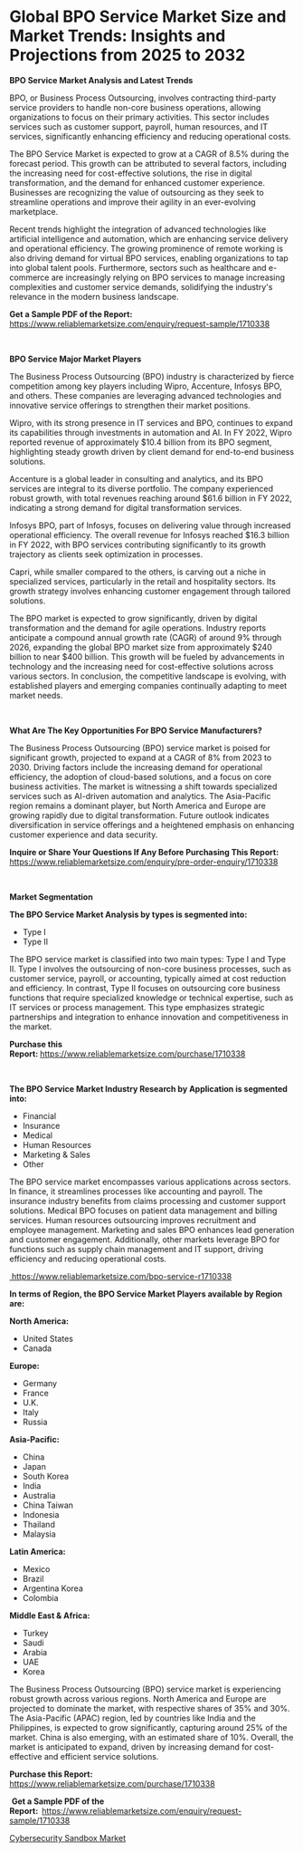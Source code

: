<p><h1>Global BPO Service Market Size and Market Trends: Insights and Projections from 2025 to 2032</h1></p><p><strong>BPO Service Market Analysis and Latest Trends</strong></p>
<p><p>BPO, or Business Process Outsourcing, involves contracting third-party service providers to handle non-core business operations, allowing organizations to focus on their primary activities. This sector includes services such as customer support, payroll, human resources, and IT services, significantly enhancing efficiency and reducing operational costs.</p><p>The BPO Service Market is expected to grow at a CAGR of 8.5% during the forecast period. This growth can be attributed to several factors, including the increasing need for cost-effective solutions, the rise in digital transformation, and the demand for enhanced customer experience. Businesses are recognizing the value of outsourcing as they seek to streamline operations and improve their agility in an ever-evolving marketplace.</p><p>Recent trends highlight the integration of advanced technologies like artificial intelligence and automation, which are enhancing service delivery and operational efficiency. The growing prominence of remote working is also driving demand for virtual BPO services, enabling organizations to tap into global talent pools. Furthermore, sectors such as healthcare and e-commerce are increasingly relying on BPO services to manage increasing complexities and customer service demands, solidifying the industry's relevance in the modern business landscape.</p></p>
<p><strong>Get a Sample PDF of the Report:&nbsp;</strong> <a href="https://www.reliablemarketsize.com/enquiry/request-sample/1710338?utm_campaign=1949&utm_medium=2&utm_source=Github&utm_content=ia&utm_term=10012025&utm_id=bpo-service">https://www.reliablemarketsize.com/enquiry/request-sample/1710338</a></p>
<p>&nbsp;</p>
<p><strong>BPO Service Major Market Players</strong></p>
<p><p>The Business Process Outsourcing (BPO) industry is characterized by fierce competition among key players including Wipro, Accenture, Infosys BPO, and others. These companies are leveraging advanced technologies and innovative service offerings to strengthen their market positions.</p><p>Wipro, with its strong presence in IT services and BPO, continues to expand its capabilities through investments in automation and AI. In FY 2022, Wipro reported revenue of approximately $10.4 billion from its BPO segment, highlighting steady growth driven by client demand for end-to-end business solutions.</p><p>Accenture is a global leader in consulting and analytics, and its BPO services are integral to its diverse portfolio. The company experienced robust growth, with total revenues reaching around $61.6 billion in FY 2022, indicating a strong demand for digital transformation services.</p><p>Infosys BPO, part of Infosys, focuses on delivering value through increased operational efficiency. The overall revenue for Infosys reached $16.3 billion in FY 2022, with BPO services contributing significantly to its growth trajectory as clients seek optimization in processes.</p><p>Capri, while smaller compared to the others, is carving out a niche in specialized services, particularly in the retail and hospitality sectors. Its growth strategy involves enhancing customer engagement through tailored solutions.</p><p>The BPO market is expected to grow significantly, driven by digital transformation and the demand for agile operations. Industry reports anticipate a compound annual growth rate (CAGR) of around 9% through 2026, expanding the global BPO market size from approximately $240 billion to near $400 billion. This growth will be fueled by advancements in technology and the increasing need for cost-effective solutions across various sectors. In conclusion, the competitive landscape is evolving, with established players and emerging companies continually adapting to meet market needs.</p></p>
<p>&nbsp;</p>
<p><strong>What Are The Key Opportunities For BPO Service Manufacturers?</strong></p>
<p><p>The Business Process Outsourcing (BPO) service market is poised for significant growth, projected to expand at a CAGR of 8% from 2023 to 2030. Driving factors include the increasing demand for operational efficiency, the adoption of cloud-based solutions, and a focus on core business activities. The market is witnessing a shift towards specialized services such as AI-driven automation and analytics. The Asia-Pacific region remains a dominant player, but North America and Europe are growing rapidly due to digital transformation. Future outlook indicates diversification in service offerings and a heightened emphasis on enhancing customer experience and data security.</p></p>
<p><strong>Inquire or Share Your Questions If Any Before Purchasing This Report:</strong> <a href="https://www.reliablemarketsize.com/enquiry/pre-order-enquiry/1710338?utm_campaign=1949&utm_medium=2&utm_source=Github&utm_content=ia&utm_term=10012025&utm_id=bpo-service">https://www.reliablemarketsize.com/enquiry/pre-order-enquiry/1710338</a></p>
<p>&nbsp;</p>
<p><strong>Market Segmentation</strong></p>
<p><strong>The BPO Service Market Analysis by types is segmented into:</strong></p>
<p><ul><li>Type I</li><li>Type II</li></ul></p>
<p><p>The BPO service market is classified into two main types: Type I and Type II. Type I involves the outsourcing of non-core business processes, such as customer service, payroll, or accounting, typically aimed at cost reduction and efficiency. In contrast, Type II focuses on outsourcing core business functions that require specialized knowledge or technical expertise, such as IT services or process management. This type emphasizes strategic partnerships and integration to enhance innovation and competitiveness in the market.</p></p>
<p><strong>Purchase this Report:&nbsp;</strong><a href="https://www.reliablemarketsize.com/purchase/1710338?utm_campaign=1949&utm_medium=2&utm_source=Github&utm_content=ia&utm_term=10012025&utm_id=bpo-service">https://www.reliablemarketsize.com/purchase/1710338</a></p>
<p>&nbsp;</p>
<p><strong>The BPO Service Market Industry Research by Application is segmented into:</strong></p>
<p><ul><li>Financial</li><li>Insurance</li><li>Medical</li><li>Human Resources</li><li>Marketing & Sales</li><li>Other</li></ul></p>
<p><p>The BPO service market encompasses various applications across sectors. In finance, it streamlines processes like accounting and payroll. The insurance industry benefits from claims processing and customer support solutions. Medical BPO focuses on patient data management and billing services. Human resources outsourcing improves recruitment and employee management. Marketing and sales BPO enhances lead generation and customer engagement. Additionally, other markets leverage BPO for functions such as supply chain management and IT support, driving efficiency and reducing operational costs.</p></p>
<p><a href="https://www.reliablemarketsize.com/bpo-service-r1710338?utm_campaign=1949&utm_medium=2&utm_source=Github&utm_content=ia&utm_term=10012025&utm_id=bpo-service">&nbsp;https://www.reliablemarketsize.com/bpo-service-r1710338</a></p>
<p><strong>In terms of Region, the BPO Service Market Players available by Region are:</strong></p>
<p>
    <p> <strong> North America: </strong>
        <ul>
            <li>United States</li>
            <li>Canada</li>
        </ul>
        </p> 
    <p> <strong> Europe: </strong>
        <ul>
            <li>Germany</li>
            <li>France</li>
            <li>U.K.</li>
            <li>Italy</li>
            <li>Russia</li>
        </ul>
        </p> 
    <p> <strong> Asia-Pacific: </strong>
        <ul>
            <li>China</li>
            <li>Japan</li>
            <li>South Korea</li>
            <li>India</li>
            <li>Australia</li>
            <li>China Taiwan</li>
            <li>Indonesia</li>
            <li>Thailand</li>
            <li>Malaysia</li>
        </ul>
        </p> 
    <p> <strong> Latin America: </strong>
        <ul>
            <li>Mexico</li>
            <li>Brazil</li>
            <li>Argentina Korea</li>
            <li>Colombia</li>
        </ul>
        </p> 
    <p> <strong> Middle East & Africa: </strong>
        <ul>
            <li>Turkey</li>
            <li>Saudi</li>
            <li>Arabia</li>
            <li>UAE</li>
            <li>Korea</li>
        </ul>
    </p>
    </p>
<p><p>The Business Process Outsourcing (BPO) service market is experiencing robust growth across various regions. North America and Europe are projected to dominate the market, with respective shares of 35% and 30%. The Asia-Pacific (APAC) region, led by countries like India and the Philippines, is expected to grow significantly, capturing around 25% of the market. China is also emerging, with an estimated share of 10%. Overall, the market is anticipated to expand, driven by increasing demand for cost-effective and efficient service solutions.</p></p>
<p><strong>Purchase this Report: </strong><a href="https://www.reliablemarketsize.com/purchase/1710338?utm_campaign=1949&utm_medium=2&utm_source=Github&utm_content=ia&utm_term=10012025&utm_id=bpo-service">https://www.reliablemarketsize.com/purchase/1710338</a></p>
<p>&nbsp;<strong>Get a Sample PDF of the Report:&nbsp;&nbsp;</strong><a href="https://www.reliablemarketsize.com/enquiry/request-sample/1710338?utm_campaign=1949&utm_medium=2&utm_source=Github&utm_content=ia&utm_term=10012025&utm_id=bpo-service">https://www.reliablemarketsize.com/enquiry/request-sample/1710338</a></p>
<p><strong></strong></p>
<p><p><a href="https://github.com/ashepherd82/Market-Research-Report-List-6/blob/main/cybersecurity-sandbox-market.md?utm_campaign=1949&utm_medium=2&utm_source=Github&utm_content=ia&utm_term=10012025&utm_id=bpo-service">Cybersecurity Sandbox Market</a></p></p>